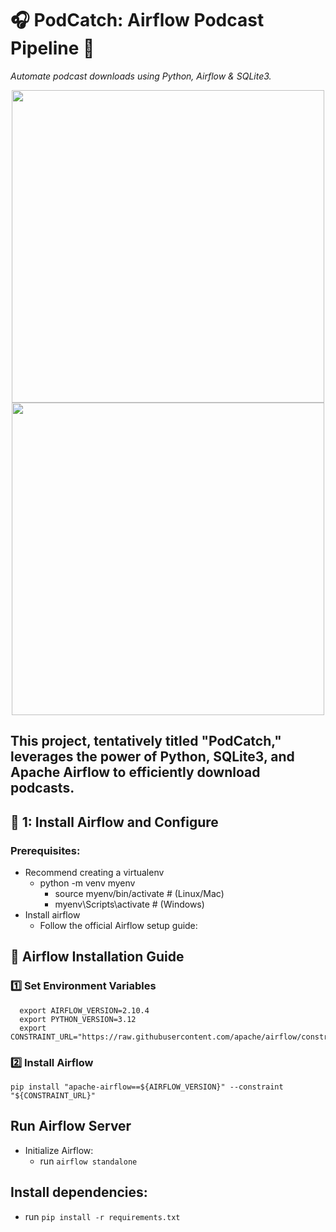 # 🎧 PodCatch: Airflow Podcast Pipeline 🚀  
_Automate podcast downloads using Python, Airflow & SQLite3._
<p align="center">
 <img src=![image](https://github.com/user-attachments/assets/d1a45ab9-ece1-4415-86a0-9599aa24145c) width="500">

  <img src="https://github.com/user-attachments/assets/fae51b8d-8656-40eb-8eb0-b7a824b3aca2" width="500">
</p>

**This project, tentatively titled "PodCatch," leverages the power of Python, SQLite3, and Apache Airflow to efficiently download podcasts.**
---
## 📌 1: Install Airflow and Configure
### Prerequisites:
- Recommend creating a virtualenv
  -  python -m venv myenv
        - source myenv/bin/activate  # (Linux/Mac)
        - myenv\Scripts\activate     # (Windows)
- Install airflow
  - Follow the official Airflow setup guide:
## 🔗 Airflow Installation Guide
### 1️⃣ Set Environment Variables
  ``` 
    export AIRFLOW_VERSION=2.10.4
    export PYTHON_VERSION=3.12
    export CONSTRAINT_URL="https://raw.githubusercontent.com/apache/airflow/constraints-${AIRFLOW_VERSION}/constraints-${PYTHON_VERSION}.txt"
  ```
### 2️⃣ Install Airflow
``` pip install "apache-airflow==${AIRFLOW_VERSION}" --constraint "${CONSTRAINT_URL}" ```
## Run Airflow Server
- Initialize Airflow:
  - run ```airflow standalone```
## Install dependencies:
  - run ```pip install -r requirements.txt```
    
